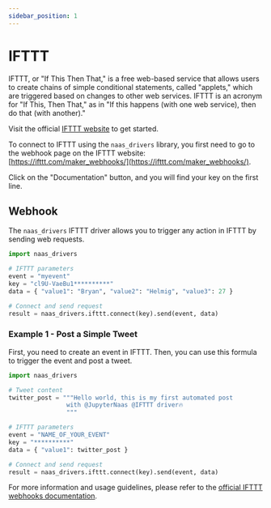 ```yaml
---
sidebar_position: 1
---
```

# IFTTT

IFTTT, or "If This Then That," is a free web-based service that allows users to create chains of simple conditional statements, called "applets," which are triggered based on changes to other web services. IFTTT is an acronym for "If This, Then That," as in "If this happens (with one web service), then do that (with another)."

Visit the official [IFTTT website](https://ifttt.com) to get started. 

To connect to IFTTT using the `naas_drivers` library, you first need to go to the webhook page on the IFTTT website: [https://ifttt.com/maker_webhooks/](https://ifttt.com/maker_webhooks/).

Click on the "Documentation" button, and you will find your key on the first line.

## Webhook

The `naas_drivers` IFTTT driver allows you to trigger any action in IFTTT by sending web requests.

```python
import naas_drivers

# IFTTT parameters
event = "myevent"
key = "cl9U-VaeBu1**********"
data = { "value1": "Bryan", "value2": "Helmig", "value3": 27 }

# Connect and send request
result = naas_drivers.ifttt.connect(key).send(event, data)
```

### Example 1 - Post a Simple Tweet

First, you need to create an event in IFTTT. Then, you can use this formula to trigger the event and post a tweet.

```python
import naas_drivers

# Tweet content
twitter_post = """Hello world, this is my first automated post 
                with @JupyterNaas @IFTTT driver🔥
                """

# IFTTT parameters
event = "NAME_OF_YOUR_EVENT"
key = "**********"
data = { "value1": twitter_post }

# Connect and send request
result = naas_drivers.ifttt.connect(key).send(event, data)
```

For more information and usage guidelines, please refer to the [official IFTTT webhooks documentation](https://ifttt.com/maker_webhooks/).